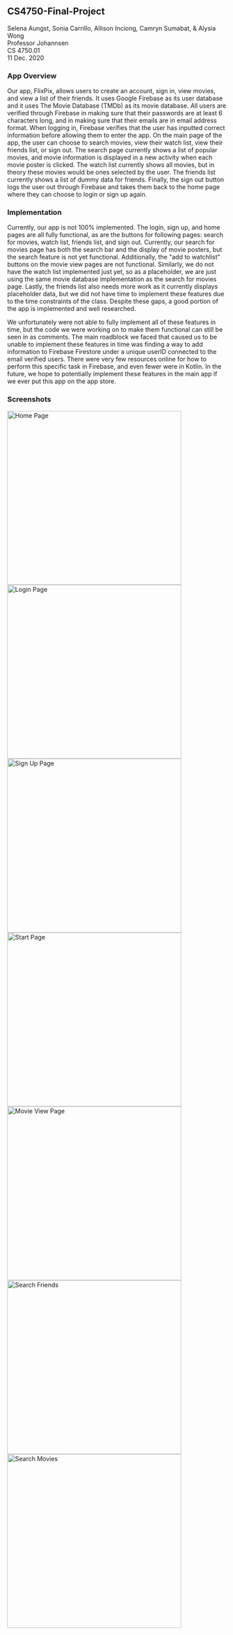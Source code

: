 ## CS4750-Final-Project
Selena Aungst, Sonia Carrillo, Allison Inciong, Camryn Sumabat, & Alysia Wong<br>
Professor Johannsen<br>
CS 4750.01<br>
11 Dec. 2020 

### App Overview
Our app, FlixPix, allows users to create an account, sign in, view movies, and view a list of their friends. 
It uses Google Firebase as its user database and it uses The Movie Database (TMDb) as its movie database. 
All users are verified through Firebase in making sure that their passwords are at least 6 characters long, 
and in making sure that their emails are in email address format. When logging in, Firebase verifies that 
the user has inputted correct information before allowing them to enter the app. On the main page of the app, 
the user can choose to search movies, view their watch list, view their friends list, or sign out. The search 
page currently shows a list of popular movies, and movie information is displayed in a new activity when each 
movie poster is clicked. The watch list currently shows all movies, but in theory these movies would be ones 
selected by the user. The friends list currently shows a list of dummy data for friends. Finally, the sign out 
button logs the user out through Firebase and takes them back to the home page where they can choose to login 
or sign up again. 

### Implementation
Currently, our app is not 100% implemented. The login, sign up, and home pages are all fully functional, as are the
buttons for following pages: search for movies, watch list, friends list, and sign out. Currently, our search for movies 
page has both the search bar and the display of movie posters, but the search feature is not yet functional. Additionally, 
the "add to watchlist" buttons on the movie view pages are not functional. Similarly, we do not have the watch list 
implemented just yet, so as a placeholder, we are just using the same movie database implementation as the search for 
movies page. Lastly, the friends list also needs more work as it currently displays placeholder data, but we did not have 
time to implement these features due to the time constraints of the class. Despite these gaps, a good portion of the app is 
implemented and well researched. 

We unfortunately were not able to fully implement all of these features in time, but the code we were working on to 
make them functional can still be seen in as comments. The main roadblock we faced that caused us to be unable to implement 
these features in time was finding a way to add information to Firebase Firestore under a unique userID connected to the 
email verified users. There were very few resources online for how to perform this specific task in Firebase, and even 
fewer were in Kotlin. In the future, we hope to potentially implement these features in the main app if we ever put this 
app on the app store.

### Screenshots
<img src="https://github.com/seaungst/CS4750-Final-Project/blob/master/Screenshots/FlixPix%20%20Homepage.png" width="400" alt="Home Page">
<img src="https://github.com/seaungst/CS4750-Final-Project/blob/master/Screenshots/FlixPix%20Login%20Page.png" width="400" alt="Login Page">
<img src="https://github.com/seaungst/CS4750-Final-Project/blob/master/Screenshots/FlixPix%20Sign%20Up%20Page.png" width="400" alt="Sign Up Page">
<img src="https://github.com/seaungst/CS4750-Final-Project/blob/master/Screenshots/FlixPix%20Start%20Page.png" width="400" alt="Start Page">
<img src="https://github.com/seaungst/CS4750-Final-Project/blob/master/Screenshots/FlixPix%20Movie%20View%20Page.png" width="400" alt="Movie View Page">
<img src="https://github.com/seaungst/CS4750-Final-Project/blob/master/Screenshots/FlixPix%20Search%20Friends.png" width="400" alt="Search Friends">
<img src="https://github.com/seaungst/CS4750-Final-Project/blob/master/Screenshots/FlixPix%20Search%20Movies.png" width="400" alt="Search Movies">
